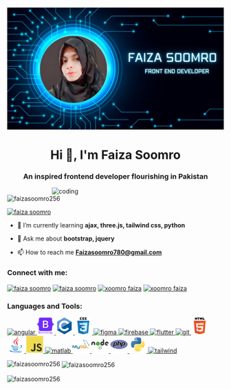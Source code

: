 
![logo](https://github.com/FaizaSoOmro256/Faiza-Soomro/blob/main/WhatsApp%20Image%202024-04-27%20at%207.24.39%20PM%20(1).jpeg) 
<h1 align="center">Hi 👋, I'm Faiza Soomro</h1>
<h3 align="center">An inspired frontend developer flourishing in Pakistan</h3>
<img align="right" alt="coding" width="400" src="https://www.bing.com/th/id/OGC.91b513350e4fc3e7ac634fbcca36fc25?pid=1.7&rurl=https%3a%2f%2fmedia1.giphy.com%2fmedia%2fRbDKaczqWovIugyJmW%2fgiphy.gif&ehk=%2fB6Z7%2fiCpPxfiXebbsotZc5A%2fb4Vo8EAU9xGMKuHg98%3d">
<p align="left"> <img src="https://komarev.com/ghpvc/?username=faizasoomro256&label=Profile%20views&color=0e75b6&style=flat" alt="faizasoomro256" /> </p>

<p align="left"> <a href="https://twitter.com/faiza soomro" target="blank"><img src="https://img.shields.io/twitter/follow/faiza soomro?logo=twitter&style=for-the-badge" alt="faiza soomro" /></a> </p>

- 🌱 I’m currently learning **ajax, three.js, tailwind css, python**

- 💬 Ask me about **bootstrap, jquery**

- 📫 How to reach me **Faizasoomro780@gmail.com**

<h3 align="left">Connect with me:</h3>
<p align="left">
<a href="https://twitter.com/faiza soomro" target="blank"><img align="center" src="https://raw.githubusercontent.com/rahuldkjain/github-profile-readme-generator/master/src/images/icons/Social/twitter.svg" alt="faiza soomro" height="30" width="40" /></a>
<a href="https://linkedin.com/in/faiza soomro" target="blank"><img align="center" src="https://raw.githubusercontent.com/rahuldkjain/github-profile-readme-generator/master/src/images/icons/Social/linked-in-alt.svg" alt="faiza soomro" height="30" width="40" /></a>
<a href="https://fb.com/xoomro faiza" target="blank"><img align="center" src="https://raw.githubusercontent.com/rahuldkjain/github-profile-readme-generator/master/src/images/icons/Social/facebook.svg" alt="xoomro faiza" height="30" width="40" /></a>
<a href="https://instagram.com/xoomro faiza" target="blank"><img align="center" src="https://raw.githubusercontent.com/rahuldkjain/github-profile-readme-generator/master/src/images/icons/Social/instagram.svg" alt="xoomro faiza" height="30" width="40" /></a>
</p>

<h3 align="left">Languages and Tools:</h3>
<p align="left"> <a href="https://angular.io" target="_blank" rel="noreferrer"> <img src="https://angular.io/assets/images/logos/angular/angular.svg" alt="angular" width="40" height="40"/> </a> <a href="https://getbootstrap.com" target="_blank" rel="noreferrer"> <img src="https://raw.githubusercontent.com/devicons/devicon/master/icons/bootstrap/bootstrap-plain-wordmark.svg" alt="bootstrap" width="40" height="40"/> </a> <a href="https://www.cprogramming.com/" target="_blank" rel="noreferrer"> <img src="https://raw.githubusercontent.com/devicons/devicon/master/icons/c/c-original.svg" alt="c" width="40" height="40"/> </a> <a href="https://www.w3schools.com/css/" target="_blank" rel="noreferrer"> <img src="https://raw.githubusercontent.com/devicons/devicon/master/icons/css3/css3-original-wordmark.svg" alt="css3" width="40" height="40"/> </a> <a href="https://www.figma.com/" target="_blank" rel="noreferrer"> <img src="https://www.vectorlogo.zone/logos/figma/figma-icon.svg" alt="figma" width="40" height="40"/> </a> <a href="https://firebase.google.com/" target="_blank" rel="noreferrer"> <img src="https://www.vectorlogo.zone/logos/firebase/firebase-icon.svg" alt="firebase" width="40" height="40"/> </a> <a href="https://flutter.dev" target="_blank" rel="noreferrer"> <img src="https://www.vectorlogo.zone/logos/flutterio/flutterio-icon.svg" alt="flutter" width="40" height="40"/> </a> <a href="https://git-scm.com/" target="_blank" rel="noreferrer"> <img src="https://www.vectorlogo.zone/logos/git-scm/git-scm-icon.svg" alt="git" width="40" height="40"/> </a> <a href="https://www.w3.org/html/" target="_blank" rel="noreferrer"> <img src="https://raw.githubusercontent.com/devicons/devicon/master/icons/html5/html5-original-wordmark.svg" alt="html5" width="40" height="40"/> </a> <a href="https://www.java.com" target="_blank" rel="noreferrer"> <img src="https://raw.githubusercontent.com/devicons/devicon/master/icons/java/java-original.svg" alt="java" width="40" height="40"/> </a> <a href="https://developer.mozilla.org/en-US/docs/Web/JavaScript" target="_blank" rel="noreferrer"> <img src="https://raw.githubusercontent.com/devicons/devicon/master/icons/javascript/javascript-original.svg" alt="javascript" width="40" height="40"/> </a> <a href="https://www.mathworks.com/" target="_blank" rel="noreferrer"> <img src="https://upload.wikimedia.org/wikipedia/commons/2/21/Matlab_Logo.png" alt="matlab" width="40" height="40"/> </a> <a href="https://www.mysql.com/" target="_blank" rel="noreferrer"> <img src="https://raw.githubusercontent.com/devicons/devicon/master/icons/mysql/mysql-original-wordmark.svg" alt="mysql" width="40" height="40"/> </a> <a href="https://nodejs.org" target="_blank" rel="noreferrer"> <img src="https://raw.githubusercontent.com/devicons/devicon/master/icons/nodejs/nodejs-original-wordmark.svg" alt="nodejs" width="40" height="40"/> </a> <a href="https://www.php.net" target="_blank" rel="noreferrer"> <img src="https://raw.githubusercontent.com/devicons/devicon/master/icons/php/php-original.svg" alt="php" width="40" height="40"/> </a> <a href="https://www.python.org" target="_blank" rel="noreferrer"> <img src="https://raw.githubusercontent.com/devicons/devicon/master/icons/python/python-original.svg" alt="python" width="40" height="40"/> </a> <a href="https://tailwindcss.com/" target="_blank" rel="noreferrer"> <img src="https://www.vectorlogo.zone/logos/tailwindcss/tailwindcss-icon.svg" alt="tailwind" width="40" height="40"/> </a> </p>

<p><img align="left" src="https://github-readme-stats.vercel.app/api/top-langs?username=faizasoomro256&show_icons=true&locale=en&layout=compact" alt="faizasoomro256" /></p>

<p>&nbsp;<img align="center" src="https://github-readme-stats.vercel.app/api?username=faizasoomro256&show_icons=true&locale=en" alt="faizasoomro256" /></p>

<p><img align="center" src="https://github-readme-streak-stats.herokuapp.com/?user=faizasoomro256&" alt="faizasoomro256" /></p>
